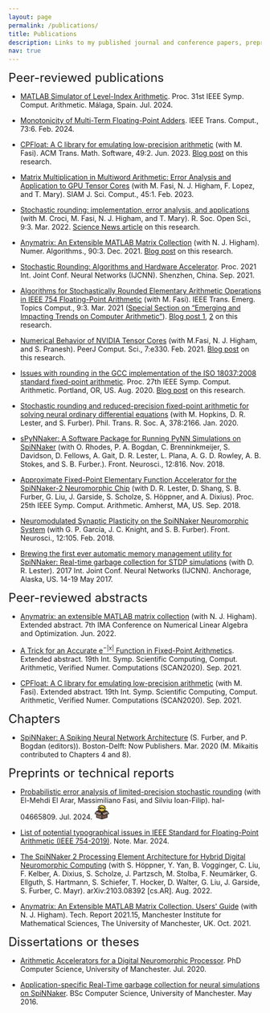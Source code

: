 ```yaml
---
layout: page
permalink: /publications/
title: Publications
description: Links to my published journal and conference papers, preprints, dissertations, and theses.
nav: true
---
```



<font size="5">Peer-reviewed publications</font>
<p> </p>

<ul>

<li> <a href="https://ieeexplore.ieee.org/document/10579434">MATLAB Simulator of Level-Index Arithmetic</a>. Proc. 31st IEEE Symp. Comput. Arithmetic. M&aacute;laga, Spain. Jul. 2024.
</li>
<p> </p>

<li> <a href="https://ieeexplore.ieee.org/document/10454250">Monotonicity of Multi-Term Floating-Point Adders</a>. IEEE Trans. Comput., 73:6. Feb. 2024.
</li>
<p> </p>

<li> <a href="https://dl.acm.org/doi/10.1145/3585515">CPFloat: A C library for emulating low-precision arithmetic</a> (with M. Fasi). ACM Trans. Math. Software, 49:2. Jun. 2023. <a href="https://nla-group.org/2020/11/25/cpfloat/">Blog post</a> on this research.
</li>
<p> </p>

<li> <a href="https://epubs.siam.org/doi/10.1137/21M1465032">Matrix Multiplication in Multiword Arithmetic: Error Analysis and Application to GPU Tensor Cores</a> (with M. Fasi, N. J. Higham, F. Lopez, and T. Mary). SIAM J. Sci. Comput., 45:1. Feb. 2023.
</li>
<p> </p>

<li> <a href="https://royalsocietypublishing.org/doi/10.1098/rsos.211631">Stochastic rounding: implementation, error analysis, and applications</a> (with M. Croci, M. Fasi, N. J. Higham, and T. Mary). R. Soc. Open Sci., 9:3. Mar. 2022. <a href="https://www.sciencenews.org/article/rounding-numbers-stochastic-machine-learning-quantum-computing">Science News article</a> on this research.
</li>
<p> </p>

<li> <a href="https://link.springer.com/article/10.1007/s11075-021-01226-2">Anymatrix: An Extensible MATLAB Matrix Collection</a> (with N. J. Higham). Numer. Algorithms., 90:3. Dec. 2021. <a href="https://nla-group.org/2021/11/15/exploiting-the-matlab-language-in-implementing-a-matrix-collection/">Blog post</a> on this research.
</li>
<p> </p>

<li> <a href="https://ieeexplore.ieee.org/document/9533756">Stochastic Rounding: Algorithms and Hardware Accelerator</a>. Proc. 2021 Int. Joint Conf. Neural Networks (IJCNN). Shenzhen, China. Sep. 2021.
</li>
<p> </p>

<li> <a href="https://ieeexplore.ieee.org/document/9387551">Algorithms for Stochastically Rounded Elementary Arithmetic Operations in IEEE 754 Floating-Point Arithmetic</a> (with M. Fasi). IEEE Trans. Emerg. Topics Comput., 9:3. Mar. 2021 (<a href="https://ieeexplore.ieee.org/document/9540969">Special Section on “Emerging and Impacting Trends on Computer Arithmetic”</a>). <a href="https://nla-group.org/2020/11/23/simulating-stochastically-rounded-floating-point-arithmetic-efficiently/">Blog post 1</a>, <a href="https://nla-group.org/2020/11/23/simulating-stochastically-rounded-floating-point-arithmetic-efficiently/">2</a> on this research.
</li>
<p> </p>

<li><a href="https://peerj.com/articles/cs-330/">Numerical Behavior of NVIDIA Tensor Cores</a> (with M.Fasi, N. J. Higham, and S. Pranesh). PeerJ Comput. Sci., 7:e330. Feb. 2021. <a href="https://nla-group.org/2020/07/21/numerical-behaviour-of-tensor-cores/">Blog post</a> on this research.
</li>
<p> </p>

<li><a href="https://ieeexplore.ieee.org/document/9154497">Issues with rounding in the GCC implementation of the ISO 18037:2008 standard fixed-point arithmetic</a>. Proc. 27th IEEE Symp. Comput. Arithmetic. Portland, OR, US. Aug. 2020. <a href="https://nla-group.org/2020/01/06/technical-report-issues-with-rounding-in-the-gcc-implementation-of-the-iso-180372008-standard-fixed-point-arithmetic/">Blog post</a> on this research.
</li>
<p> </p>

<li><a href="https://royalsocietypublishing.org/doi/abs/10.1098/rsta.2019.0052">Stochastic rounding and reduced-precision fixed-point arithmetic for solving neural ordinary differential equations</a> (with M. Hopkins, D. R. Lester, and S. Furber). Phil. Trans. R. Soc. A, 378:2166. Jan. 2020.
</li>
<p> </p>

<li> <a href="https://www.frontiersin.org/articles/10.3389/fnins.2018.00816/full">sPyNNaker: A Software Package for Running PyNN Simulations on SpiNNaker</a> (with O. Rhodes, P. A. Bogdan, C. Brenninkmeijer, S. Davidson, D. Fellows, A. Gait, D. R. Lester, L. Plana, A. G. D. Rowley, A. B. Stokes, and S. B. Furber.). Front. Neurosci., 12:816. Nov. 2018.
</li>
<p> </p>

<li> <a href="https://ieeexplore.ieee.org/abstract/document/8464785">Approximate Fixed-Point Elementary Function Accelerator for the SpiNNaker-2 Neuromorphic Chip</a> (with D. R. Lester, D. Shang, S. B. Furber, G. Liu, J. Garside, S. Scholze, S. H&ouml;ppner, and A. Dixius). Proc. 25th IEEE Symp. Comput. Arithmetic. Amherst, MA, US. Sep. 2018.
</li>
<p> </p>

<li> <a href="https://www.frontiersin.org/articles/10.3389/fnins.2018.00105/full">Neuromodulated Synaptic Plasticity on the SpiNNaker Neuromorphic System</a> (with G. P. Garc&iacute;a, J. C. Knight, and S. B. Furber). Front. Neurosci., 12:105. Feb. 2018.
</li>
<p> </p>

<li> <a href="https://ieeexplore.ieee.org/abstract/document/7966229">Brewing the first ever automatic memory management utility for SpiNNaker: Real-time garbage collection for STDP simulations</a> (with D. R. Lester). 2017 Int. Joint Conf. Neural Networks (IJCNN). Anchorage, Alaska, US. 14-19 May 2017.
</li>
<p> </p>

</ul>


<font size="5">Peer-reviewed abstracts</font>
<p> </p>

<ul>

<li> <a href="https://cdn.ima.org.uk/wp/wp-content/uploads/2022/06/Abstract-Book-V2-7th-IMA-Conference-on-Numerical-Linear-Algebra-and-Optimization-V1-1.pdf">Anymatrix: an extensible MATLAB matrix collection</a> (with N. J. Higham). Extended abstract. 7th IMA Conference on Numerical Linear Algebra and Optimization. Jun. 2022.
</li>
<p> </p>

<li> <a href="https://www.inf.u-szeged.hu/scan2020/sites/default/files/scan2020_proceedings.pdf">A Trick for an Accurate e<sup>−|x|</sup> Function in Fixed-Point Arithmetics</a>. Extended abstract. 19th Int. Symp. Scientific Computing, Comput. Arithmetic, Verified Numer. Computations (SCAN2020). Sep. 2021.
</li>
<p> </p>

<li> <a href="https://www.inf.u-szeged.hu/scan2020/sites/default/files/scan2020_proceedings.pdf">CPFloat: A C library for emulating low-precision arithmetic</a> (with M. Fasi). Extended abstract. 19th Int. Symp. Scientific Computing, Comput. Arithmetic, Verified Numer. Computations (SCAN2020). Sep. 2021.
</li>
<p> </p>

</ul>


<font size="5">Chapters</font>
<p> </p>

<ul>

<li><a href="https://www.nowpublishers.com/article/BookDetails/9781680836523">SpiNNaker: A Spiking Neural Network Architecture</a> (S. Furber, and P. Bogdan (editors)). Boston-Delft: Now Publishers. Mar. 2020 (M. Mikaitis contributed to Chapters 4 and 8).
</li>
<p> </p>

</ul>



<font size="5">Preprints or technical reports</font>
<p> </p>

<ul>

<li> <a href="https://hal.science/hal-04665809v1/document">Probabilistic error analysis of limited-precision stochastic rounding</a> (with El-Mehdi El Arar, Massimiliano Fasi, and Silviu Ioan-Filip). hal-04665809. Jul. 2024. <img src="../assets/img/new-product.png" width="30" height="30">
</li>
<p> </p>

<li> <a href="../assets/pdf/754-errata-comments.pdf">List of potential typographical issues in
IEEE Standard for Floating-Point Arithmetic (IEEE 754-2019)</a>. Note. Mar. 2024.
</li>
<p> </p>

<li> <a href="https://arxiv.org/abs/2103.08392">The SpiNNaker 2 Processing Element Architecture for Hybrid Digital Neuromorphic Computing</a> (with S. H&ouml;ppner, Y. Yan, B. Vogginger, C. Liu, F. Kelber, A. Dixius, S. Scholze, J. Partzsch, M. Stolba, F. Neum&auml;rker, G. Ellguth, S. Hartmann, S. Schiefer, T. Hocker, D. Walter, G. Liu, J. Garside, S. Furber, C. Mayr). arXiv:2103.08392 [cs.AR]. Aug. 2022.
</li>
<p> </p>

<li> <a href="http://eprints.maths.manchester.ac.uk/2834/">Anymatrix: An Extensible MATLAB Matrix Collection. Users' Guide</a> (with N. J. Higham). Tech. Report 2021.15, Manchester Institute for Mathematical Sciences, The University of Manchester, UK. Oct. 2021.
</li>
<p> </p>

</ul>



<font size="5">Dissertations or theses</font>
<p> </p>

<ul>

<li> <a href="../assets/pdf/mikaitis20.pdf">Arithmetic Accelerators for a Digital Neuromorphic Processor</a>. PhD Computer Science, University of Manchester. Jul. 2020.
</li>
<p> </p>

<li> <a href="../assets/pdf/mikaitis16.pdf">Application-specific Real-Time garbage collection for neural simulations on SpiNNaker</a>. BSc Computer Science, University of Manchester. May 2016.
</li>

</ul>
